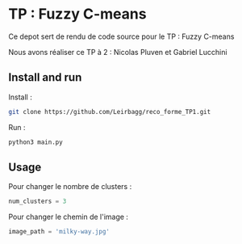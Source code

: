# TP : Fuzzy C-means 

Ce depot sert de rendu de code source pour le TP : Fuzzy C-means

Nous avons réaliser ce TP à 2 : Nicolas Pluven et Gabriel Lucchini

## Install and run

Install : 

```bash
git clone https://github.com/Leirbagg/reco_forme_TP1.git
```

Run :

```bash
python3 main.py
```

## Usage

Pour changer le nombre de clusters :

```python
num_clusters = 3
```

Pour changer le chemin de l'image :

```python
image_path = 'milky-way.jpg'
```